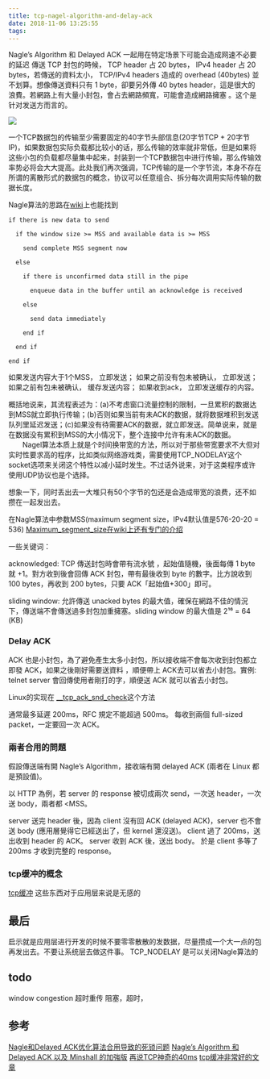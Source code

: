 ```yaml
---
title: tcp-nagel-algorithm-and-delay-ack
date: 2018-11-06 13:25:55
tags:
---
```


Nagle’s Algorithm 和 Delayed ACK 一起用在特定场景下可能会造成网速不必要的延迟
傳送 TCP 封包的時候， TCP header 占 20 bytes， IPv4 header 占 20 bytes，若傳送的資料太小， TCP/IPv4 headers 造成的 overhead (40bytes) 並不划算。想像傳送資料只有 1 byte，卻要另外傳 40 bytes header，這是很大的浪費。若網路上有大量小封包，會占去網路頻寬，可能會造成網路擁塞 。这个是针对发送方而言的。

![](https://www.haldir66.ga/static/imgs/nature-grass-wet-plants-high-resolution-wallpaper-573f2c6413708.jpg)
<!--more-->


一个TCP数据包的传输至少需要固定的40字节头部信息(20字节TCP + 20字节IP)，如果数据包实际负载都比较小的话，那么传输的效率就非常低，但是如果将这些小包的负载都尽量集中起来，封装到一个TCP数据包中进行传输，那么传输效率势必将会大大提高。此处我们再次强调，TCP传输的是一个字节流，本身不存在所谓的离散形式的数据包的概念，协议可以任意组合、拆分每次调用实际传输的数据长度。



Nagle算法的思路在[wiki](https://zh.wikipedia.org/wiki/%E7%B4%8D%E6%A0%BC%E7%AE%97%E6%B3%95)上也能找到
```
if there is new data to send

  if the window size >= MSS and available data is >= MSS

    send complete MSS segment now

  else

    if there is unconfirmed data still in the pipe

      enqueue data in the buffer until an acknowledge is received

    else

      send data immediately

    end if

  end if

end if
```
如果发送内容大于1个MSS， 立即发送；
如果之前没有包未被确认， 立即发送；
如果之前有包未被确认， 缓存发送内容；
如果收到ack， 立即发送缓存的内容。

概括地说来，其流程表述为：(a)不考虑窗口流量控制的限制，一旦累积的数据达到MSS就立即执行传输；(b)否则如果当前有未ACK的数据，就将数据堆积到发送队列里延迟发送；(c)如果没有待需要ACK的数据，就立即发送。简单说来，就是在数据没有累积到MSS的大小情况下，整个连接中允许有未ACK的数据。
　　Nagel算法本质上就是个时间换带宽的方法，所以对于那些带宽要求不大但对实时性要求高的程序，比如类似网络游戏类，需要使用TCP_NODELAY这个socket选项来关闭这个特性以减小延时发生。不过话外说来，对于这类程序或许使用UDP协议也是个选择。

想象一下，同时丢出去一大堆只有50个字节的包还是会造成带宽的浪费，还不如攒在一起发出去。


在Nagle算法中参数MSS(maximum segment size，IPv4默认值是576-20-20 = 536)
[Maximum_segment_size在wiki上还有专门的介绍](https://en.wikipedia.org/wiki/Maximum_segment_size)

一些关键词：

acknowledged: TCP 傳送封包時會帶有流水號 ，起始值隨機，後面每傳 1 byte 就 +1。對方收到後會回傳 ACK 封包，帶有最後收到 byte 的數字。比方說收到 100 bytes，再收到 200 bytes，只要 ACK「起始值+300」即可。

sliding window: 允許傳送 unacked bytes 的最大值，確保在網路不佳的情況下，傳送端不會傳送過多封包加重擁塞。sliding window 的最大值是 2¹⁶ = 64 (KB)



### Delay ACK
ACK 也是小封包，為了避免產生太多小封包，所以接收端不會每次收到封包都立即發 ACK，如果之後剛好需要送資料 ，順便帶上 ACK去可以省去小封包。實例: telnet server 會回傳使用者剛打的字，順便送 ACK 就可以省去小封包。

Linux的实现在 [__tcp_ack_snd_check](https://github.com/torvalds/linux/blob/master/net/ipv4/tcp_input.c#L5066)这个方法

通常最多延遲 200ms，RFC 規定不能超過 500ms。
每收到兩個 full-sized packet，一定要回一次 ACK。

### 兩者合用的問題
假設傳送端有開 Nagle’s Algorithm，接收端有開 delayed ACK (兩者在 Linux 都是預設值)。

以 HTTP 為例，若 server 的 response 被切成兩次 send，一次送 header，一次送 body，兩者都 <MSS。

server 送完 header 後，因為 client 沒有回 ACK (delayed ACK)，server 也不會送 body (應用層覺得它已經送出了，但 kernel 還沒送)。
client 過了 200ms，送出收到 header 的 ACK。
server 收到 ACK 後，送出 body。
於是 client 多等了 200ms 才收到完整的 response。



### tcp缓冲的概念
[tcp缓冲](https://www.cnblogs.com/promise6522/archive/2012/03/03/2377935.html)
这些东西对于应用层来说是无感的


## 最后
启示就是应用层进行开发的时候不要零零散散的发数据，尽量攒成一个大一点的包再发出去。不要让系统层去做这件事。
TCP_NODELAY 是可以关闭Nagle算法的


## todo
window congestion
超时重传
阻塞，超时，



## 参考
[Nagle和Delayed ACK优化算法合用导致的死锁问题](http://taozj.net/201808/nagle-and-delayed-ack.html)
[Nagle’s Algorithm 和 Delayed ACK 以及 Minshall 的加強版](https://medium.com/fcamels-notes/nagles-algorithm-%E5%92%8C-delayed-ack-%E4%BB%A5%E5%8F%8A-minshall-%E7%9A%84%E5%8A%A0%E5%BC%B7%E7%89%88-8fadcb84d96f)
[再说TCP神奇的40ms](https://cloud.tencent.com/developer/article/1004431)
[tcp缓冲非常好的文章](https://www.cnblogs.com/promise6522/archive/2012/03/03/2377935.html)
